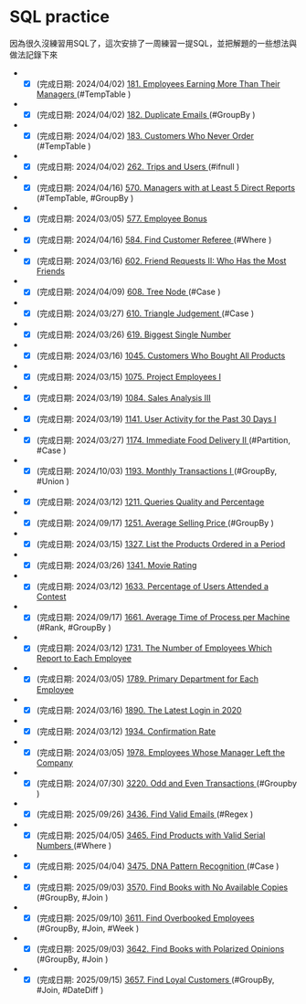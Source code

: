 # SQL practice
因為很久沒練習用SQL了，這次安排了一周練習一提SQL，並把解題的一些想法與做法記錄下來  

  * -[x] (完成日期: 2024/04/02) <a href="181/Employees_Earning_More_Than_Their_Managers.ipynb">181. Employees Earning More Than Their Managers </a> (#TempTable )
  * -[x] (完成日期: 2024/04/02) <a href="182/Duplicate_Emails.ipynb">182. Duplicate Emails </a> (#GroupBy )
  * -[x] (完成日期: 2024/04/02) <a href="183/Customers_Who_Never_Order.ipynb">183. Customers Who Never Order </a> (#TempTable )
  * -[x] (完成日期: 2024/04/02) <a href="262/Trips_and_Users.ipynb">262. Trips and Users </a> (#ifnull )
  * -[x] (完成日期: 2024/04/16) <a href="570/Managers_with_at_Least_5_Direct_Reports.ipynb">570. Managers with at Least 5 Direct Reports </a> (#TempTable, #GroupBy )
  * -[x] (完成日期: 2024/03/05) <a href="577/Employee_Bonus.ipynb">577. Employee Bonus </a>
  * -[x] (完成日期: 2024/04/16) <a href="584/Find_Customer_Referee.ipynb">584. Find Customer Referee </a> (#Where )
  * -[x] (完成日期: 2024/03/16) <a href="602/Friend_Requests_II_Who_Has_the_Most_Friends.ipynb">602. Friend Requests II: Who Has the Most Friends </a>
  * -[x] (完成日期: 2024/04/09) <a href="608/Tree_Node.ipynb">608. Tree Node </a> (#Case )
  * -[x] (完成日期: 2024/03/27) <a href="610/Triangle_Judgement.ipynb">610. Triangle Judgement </a> (#Case )
  * -[x] (完成日期: 2024/03/26) <a href="619/Biggest_Single_Number.ipynb">619. Biggest Single Number </a>
  * -[x] (完成日期: 2024/03/16) <a href="1045/Customers_Who_Bought_All_Products.ipynb">1045. Customers Who Bought All Products </a>
  * -[x] (完成日期: 2024/03/15) <a href="1075/Project_Employees_I.ipynb">1075. Project Employees I </a>
  * -[x] (完成日期: 2024/03/19) <a href="1084/Sales_Analysis_III.ipynb">1084. Sales Analysis III </a>
  * -[x] (完成日期: 2024/03/19) <a href="1141/User_Activity_for_the_Past_30_Days_I.ipynb">1141. User Activity for the Past 30 Days I </a>
  * -[x] (完成日期: 2024/03/27) <a href="1174/Immediate_Food_Delivery_II.ipynb">1174. Immediate Food Delivery II </a> (#Partition, #Case )
  * -[x] (完成日期: 2024/10/03) <a href="1193/Monthly_Transactions_I.ipynb">1193. Monthly Transactions I </a> (#GroupBy, #Union )
  * -[x] (完成日期: 2024/03/12) <a href="1211/Queries_Quality_and_Percentage.ipynb">1211. Queries Quality and Percentage </a>
  * -[x] (完成日期: 2024/09/17) <a href="1251/Average_Selling_Price.ipynb">1251. Average Selling Price </a> (#GroupBy )
  * -[x] (完成日期: 2024/03/15) <a href="1327/List_the_Products_Ordered_in_a_Period.ipynb">1327. List the Products Ordered in a Period </a>
  * -[x] (完成日期: 2024/03/26) <a href="1341/Movie_Rating.ipynb">1341. Movie Rating </a>
  * -[x] (完成日期: 2024/03/12) <a href="1633/Percentage_of_Users_Attended_a_Contest.ipynb">1633. Percentage of Users Attended a Contest </a>
  * -[x] (完成日期: 2024/09/17) <a href="1661/Average_Time_of_Process_per_Machine.ipynb">1661. Average Time of Process per Machine </a> (#Rank, #GroupBy )
  * -[x] (完成日期: 2024/03/12) <a href="1731/The_Number_of_Employees_Which_Report_to_Each_Employee.ipynb">1731. The Number of Employees Which Report to Each Employee </a>
  * -[x] (完成日期: 2024/03/05) <a href="1789/Primary_Department_for_Each_Employee.ipynb">1789. Primary Department for Each Employee </a>
  * -[x] (完成日期: 2024/03/16) <a href="1890/The_Latest_Login_in_2020.ipynb">1890. The Latest Login in 2020 </a>
  * -[x] (完成日期: 2024/03/12) <a href="1934/Confirmation_Rate.ipynb">1934. Confirmation Rate </a>
  * -[x] (完成日期: 2024/03/05) <a href="1978/Employees_Whose_Manager_Left_the_Company.ipynb">1978. Employees Whose Manager Left the Company </a>
  * -[x] (完成日期: 2024/07/30) <a href="3220/Odd_and_Even_Transactions.ipynb">3220. Odd and Even Transactions </a> (#Groupby )
  * -[x] (完成日期: 2025/09/26) <a href="3436/Find_Valid_Emails.ipynb">3436. Find Valid Emails </a> (#Regex )
  * -[x] (完成日期: 2025/04/05) <a href="3465/Find_Products_with_Valid_Serial_Numbers.ipynb">3465. Find Products with Valid Serial Numbers  </a> (#Where )
  * -[x] (完成日期: 2025/04/04) <a href="3475/DNA_Pattern_Recognition.ipynb">3475. DNA Pattern Recognition  </a> (#Case )
  * -[x] (完成日期: 2025/09/03) <a href="3570/Find_Books_with_No_Available_Copies.ipynb">3570. Find Books with No Available Copies  </a> (#GroupBy, #Join )
  * -[x] (完成日期: 2025/09/10) <a href="3611/Find_Overbooked_Employees.ipynb">3611. Find Overbooked Employees  </a> (#GroupBy, #Join, #Week )
  * -[x] (完成日期: 2025/09/03) <a href="3642/Find_Books_with_Polarized_Opinions.ipynb">3642. Find Books with Polarized Opinions  </a> (#GroupBy, #Join )
  * -[x] (完成日期: 2025/09/15) <a href="3657/Find_Loyal_Customers.ipynb">3657. Find Loyal Customers  </a> (#GroupBy, #Join, #DateDiff )
